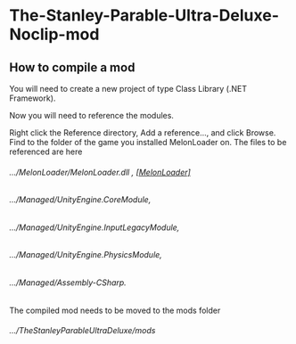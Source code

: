# The-Stanley-Parable-Ultra-Deluxe-Noclip-mod

## How to compile a mod
You will need to create a new project of type Class Library (.NET Framework).

Now you will need to reference the modules.

Right click the Reference directory, Add a reference..., and click Browse.
Find to the folder of the game you installed MelonLoader on. The files to be referenced are here

###### .../MelonLoader/MelonLoader.dll , [[MelonLoader]](https://melonwiki.xyz/#/)
###### .../Managed/UnityEngine.CoreModule, 
###### .../Managed/UnityEngine.InputLegacyModule,
###### .../Managed/UnityEngine.PhysicsModule,
###### .../Managed/Assembly-CSharp.

The compiled mod needs to be moved to the mods folder
###### .../TheStanleyParableUltraDeluxe/mods
